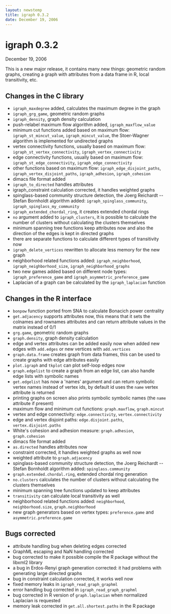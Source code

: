 ```yaml
---
layout: newstemp
title: igraph 0.3.2
date: December 19, 2006
---
```


igraph 0.3.2
============

December 19, 2006

This is a new major release, it contains many new things:
geometric random graphs, creating a graph with attributes from a data frame
in R, local transitivity, etc.

<!--more-->

Changes in the C library
------------------------

- `igraph_maxdegree` added, calculates the maximum degree in the graph
- `igraph_grg_game`, geometric random graphs
- `igraph_density`, graph density calculation
- push-relabel maximum flow algorithm added, `igraph_maxflow_value`
- minimum cut functions added based on maximum flow:
  `igraph_st_mincut_value`, `igraph_mincut_value`, the Stoer-Wagner
  algorithm is implemented for undirected graphs
- vertex connectivity functions, usually based on maximum flow:
  `igraph_st_vertex_connectivity`, `igraph_vertex_connectivity`
- edge connectivity functions, usually based on maximum flow:
  `igraph_st_edge_connectivity`, `igraph_edge_connectivity`
- other functions based on maximum flow: `igraph_edge_disjoint_paths`,
  `igraph_vertex_disjoint_paths`, `igraph_adhesion`, `igraph_cohesion`
- dimacs file format added
- `igraph_to_directed` handles attributes
- igraph_constraint calculation corrected, it handles weighted graphs
- spinglass-based community structure detection, the Joerg Reichardt --
  Stefan Bornholdt algorithm added: `igraph_spinglass_community`,
  `igraph_spinglass_my_community`
- `igraph_extended_chordal_ring`, it creates extended chordal rings
- `no` argument added to `igraph_clusters`, it is possible to calculate
  the number of clusters without calculating the clusters themselves
- minimum spanning tree functions keep attributes now and also the 
  direction of the edges is kept in directed graphs
- there are separate functions to calculate different types of
  transitivity now
- `igraph_delete_vertices` rewritten to allocate less memory for the new
  graph 
- neighborhood related functions added: `igraph_neighborhood`,
  `igraph_neighborhood_size`, `igraph_neighborhood_graphs`
- two new games added based on different node types:
  `igraph_preference_game` and `igraph_asymmetric_preference_game`
- Laplacian of a graph can be calculated by the `igraph_laplacian` function

Changes in the R interface
--------------------------

- `bonpow` function ported from SNA to calculate Bonacich power centrality
- `get.adjacency` supports attributes now, this means that it sets the
  colnames  and rownames attributes and can return attribute values in
  the matrix instead of 0/1
- `grg.game`, geometric random graphs
- `graph.density`, graph density calculation
- edge and vertex attributes can be added easily now when added new
  edges with `add.edges` or new vertices with `add.vertices`
- `graph.data.frame` creates graph from data frames, this can be used to 
  create graphs with edge attributes easily
- `plot.igraph` and `tkplot` can plot self-loop edges now
- `graph.edgelist` to create a graph from an edge list, can also handle 
  edge lists with symbolic names
- `get.edgelist` has now a 'names' argument and can return symbolic
  vertex names instead of vertex ids, by default id uses the `name`
  vertex attribute is returned 
- printing graphs on screen also prints symbolic symbolic names
  (the `name` attribute if present)
- maximum flow and minimum cut functions: `graph.maxflow`, `graph.mincut`
- vertex and edge connectivity: `edge.connectivity`, `vertex.connectivity`
- edge and vertex disjoint paths: `edge.disjoint.paths`, 
  `vertex.disjoint.paths`
- White's cohesion and adhesion measure: `graph.adhesion`, `graph.cohesion`
- dimacs file format added
- `as.directed` handles attributes now
- constraint corrected, it handles weighted graphs as well now
- weighted attribute to `graph.adjacency`
- spinglass-based community structure detection, the Joerg Reichardt --
  Stefan Bornholdt algorithm added: `spinglass.community`
- `graph.extended.chordal.ring`, extended chordal ring generation
- `no.clusters` calculates the number of clusters without calculating
  the clusters themselves
- minimum spanning tree functions updated to keep attributes
- `transitivity` can calculate local transitivity as well
- neighborhood related functions added: `neighborhood`,
  `neighborhood.size`, `graph.neighborhood`
- new graph generators based on vertex types: `preference.game` and
  `asymmetric.preference.game`

Bugs corrected
--------------

- attribute handling bug when deleting edges corrected
- GraphML escaping and NaN handling corrected
- bug corrected to make it possible compile the R package without the 
  libxml2 library
- a bug in Erdos-Renyi graph generation corrected: it had problems 
  with generating large directed graphs
- bug in constraint calculation corrected, it works well now
- fixed memory leaks in `igraph_read_graph_graphml`
- error handling bug corrected in `igraph_read_graph_graphml`
- bug corrected in R version of `graph.laplacian` when normalized
  Laplacian is requested
- memory leak corrected in `get.all.shortest.paths` in the R package
